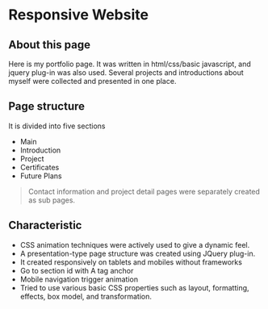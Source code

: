 # Responsive Website

## About this page

Here is my portfolio page. 
It was written in html/css/basic javascript, and jquery plug-in was also used.
Several projects and introductions about myself were collected and presented in one place.

## Page structure

It is divided into five sections
- Main
- Introduction
- Project
- Certificates
- Future Plans

> Contact information and project detail pages were separately created as sub pages.

## Characteristic

- CSS animation techniques were actively used to give a dynamic feel.
- A presentation-type page structure was created using JQuery plug-in.
- It created responsively on tablets and mobiles without frameworks
- Go to section id with A tag anchor
- Mobile navigation trigger animation
- Tried to use various basic CSS properties such as layout, formatting, effects, box model, and transformation.


